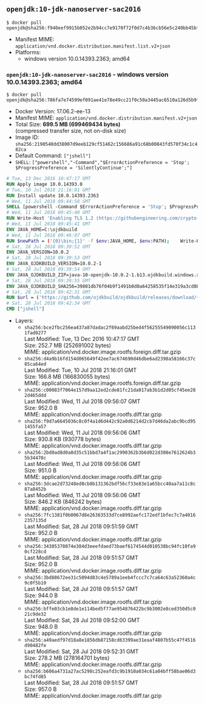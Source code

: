 ## `openjdk:10-jdk-nanoserver-sac2016`

```console
$ docker pull openjdk@sha256:f940eef9915b052e2b94cc7e9170f72f0d7c4b36cb56e5c240bb45bfa1ef2cb7
```

-	Manifest MIME: `application/vnd.docker.distribution.manifest.list.v2+json`
-	Platforms:
	-	windows version 10.0.14393.2363; amd64

### `openjdk:10-jdk-nanoserver-sac2016` - windows version 10.0.14393.2363; amd64

```console
$ docker pull openjdk@sha256:786fa7e74599ef091ae41e78e49cc21f0c50a3445ac6510a126d5b9f2fcaaec2
```

-	Docker Version: 17.06.2-ee-13
-	Manifest MIME: `application/vnd.docker.distribution.manifest.v2+json`
-	Total Size: **699.5 MB (699469434 bytes)**  
	(compressed transfer size, not on-disk size)
-	Image ID: `sha256:2190540dd38007d9eeb129cf51462c156686a91c68b00843fd570f34c1c482ca`
-	Default Command: `["jshell"]`
-	`SHELL`: `["powershell","-Command","$ErrorActionPreference = 'Stop'; $ProgressPreference = 'SilentlyContinue';"]`

```dockerfile
# Tue, 13 Dec 2016 10:47:17 GMT
RUN Apply image 10.0.14393.0
# Tue, 10 Jul 2018 21:16:01 GMT
RUN Install update 10.0.14393.2363
# Wed, 11 Jul 2018 09:44:58 GMT
SHELL [powershell -Command $ErrorActionPreference = 'Stop'; $ProgressPreference = 'SilentlyContinue';]
# Wed, 11 Jul 2018 09:45:40 GMT
RUN Write-Host 'Enabling TLS 1.2 (https://githubengineering.com/crypto-removal-notice/) ...'; 	$tls12RegBase = 'HKLM:\\SYSTEM\CurrentControlSet\Control\SecurityProviders\SCHANNEL\Protocols\TLS 1.2'; 	if (Test-Path $tls12RegBase) { throw ('"{0}" already exists!' -f $tls12RegBase) }; 	New-Item -Path ('{0}/Client' -f $tls12RegBase) -Force; 	New-Item -Path ('{0}/Server' -f $tls12RegBase) -Force; 	New-ItemProperty -Path ('{0}/Client' -f $tls12RegBase) -Name 'DisabledByDefault' -PropertyType DWORD -Value 0 -Force; 	New-ItemProperty -Path ('{0}/Client' -f $tls12RegBase) -Name 'Enabled' -PropertyType DWORD -Value 1 -Force; 	New-ItemProperty -Path ('{0}/Server' -f $tls12RegBase) -Name 'DisabledByDefault' -PropertyType DWORD -Value 0 -Force; 	New-ItemProperty -Path ('{0}/Server' -f $tls12RegBase) -Name 'Enabled' -PropertyType DWORD -Value 1 -Force
# Wed, 11 Jul 2018 09:45:41 GMT
ENV JAVA_HOME=C:\ojdkbuild
# Wed, 11 Jul 2018 09:46:07 GMT
RUN $newPath = ('{0}\bin;{1}' -f $env:JAVA_HOME, $env:PATH); 	Write-Host ('Updating PATH: {0}' -f $newPath); 	setx /M PATH $newPath;
# Sat, 28 Jul 2018 09:39:52 GMT
ENV JAVA_VERSION=10.0.2
# Sat, 28 Jul 2018 09:39:53 GMT
ENV JAVA_OJDKBUILD_VERSION=10.0.2-1
# Sat, 28 Jul 2018 09:39:54 GMT
ENV JAVA_OJDKBUILD_ZIP=java-10-openjdk-10.0.2-1.b13.ojdkbuild.windows.x86_64.zip
# Sat, 28 Jul 2018 09:39:55 GMT
ENV JAVA_OJDKBUILD_SHA256=39801db76f04b9f1491b0d0a64258535f14e319a3cd08d3e161b18a6af7a842d
# Sat, 28 Jul 2018 09:42:31 GMT
RUN $url = ('https://github.com/ojdkbuild/ojdkbuild/releases/download/{0}/{1}' -f $env:JAVA_OJDKBUILD_VERSION, $env:JAVA_OJDKBUILD_ZIP); 	Write-Host ('Downloading {0} ...' -f $url); 	Invoke-WebRequest -Uri $url -OutFile 'ojdkbuild.zip'; 	Write-Host ('Verifying sha256 ({0}) ...' -f $env:JAVA_OJDKBUILD_SHA256); 	if ((Get-FileHash ojdkbuild.zip -Algorithm sha256).Hash -ne $env:JAVA_OJDKBUILD_SHA256) { 		Write-Host 'FAILED!'; 		exit 1; 	}; 		Write-Host 'Expanding ...'; 	Expand-Archive ojdkbuild.zip -DestinationPath C:\; 		Write-Host 'Renaming ...'; 	Move-Item 		-Path ('C:\{0}' -f ($env:JAVA_OJDKBUILD_ZIP -Replace '.zip$', '')) 		-Destination $env:JAVA_HOME 	; 		Write-Host 'Verifying install ...'; 	Write-Host '  java -version'; java -version; 	Write-Host '  javac -version'; javac -version; 		Write-Host 'Removing ...'; 	Remove-Item ojdkbuild.zip -Force; 		Write-Host 'Complete.';
# Sat, 28 Jul 2018 09:42:34 GMT
CMD ["jshell"]
```

-	Layers:
	-	`sha256:bce2fbc256ea437a87dadac2f69aabd25bed4f56255549090056c1131fad0277`  
		Last Modified: Tue, 13 Dec 2016 10:47:17 GMT  
		Size: 252.7 MB (252691002 bytes)  
		MIME: application/vnd.docker.image.rootfs.foreign.diff.tar.gzip
	-	`sha256:d4a9b16fd154d065649f42ee7ac674690d46dbe6ad2398a58166c37c85ca64ed`  
		Last Modified: Tue, 10 Jul 2018 21:16:01 GMT  
		Size: 166.8 MB (166830055 bytes)  
		MIME: application/vnd.docker.image.rootfs.foreign.diff.tar.gzip
	-	`sha256:c00083f7064e157d9aa12ed2cde81fc21da017ab3b1d2d05cf45ee282d465ddd`  
		Last Modified: Wed, 11 Jul 2018 09:56:07 GMT  
		Size: 952.0 B  
		MIME: application/vnd.docker.image.rootfs.diff.tar.gzip
	-	`sha256:f9d7a6645036c8c0f4a1d6d442c92a0d6214d2cb7d46da2abc9bcd951455fa57`  
		Last Modified: Wed, 11 Jul 2018 09:56:06 GMT  
		Size: 930.8 KB (930778 bytes)  
		MIME: application/vnd.docker.image.rootfs.diff.tar.gzip
	-	`sha256:2bd0ad8d0a8d35c51bbd7a4f1ac2990362b3b6d022d308e7612624b35b34470c`  
		Last Modified: Wed, 11 Jul 2018 09:56:06 GMT  
		Size: 951.0 B  
		MIME: application/vnd.docker.image.rootfs.diff.tar.gzip
	-	`sha256:3dcae2d73248ed8cb8b131362bdf56cf33e83e1a65bcc40aa7a11c8c87a8452b`  
		Last Modified: Wed, 11 Jul 2018 09:56:06 GMT  
		Size: 846.2 KB (846242 bytes)  
		MIME: application/vnd.docker.image.rootfs.diff.tar.gzip
	-	`sha256:7fc1381f0b0067d8e26363533d7ce8992aefc172edf1bfec7c7a40162357135d`  
		Last Modified: Sat, 28 Jul 2018 09:51:59 GMT  
		Size: 952.0 B  
		MIME: application/vnd.docker.image.rootfs.diff.tar.gzip
	-	`sha256:34305378074e384d3eeefdaed73baef6174544d010538bc94fc10fa90cf228cd`  
		Last Modified: Sat, 28 Jul 2018 09:51:57 GMT  
		Size: 952.0 B  
		MIME: application/vnd.docker.image.rootfs.diff.tar.gzip
	-	`sha256:3bd88672ee31c5094d83c4e5789a1eeb4fccc7c7ca64c63a52360a4c9c0f5b10`  
		Last Modified: Sat, 28 Jul 2018 09:51:57 GMT  
		Size: 944.0 B  
		MIME: application/vnd.docker.image.rootfs.diff.tar.gzip
	-	`sha256:bffe03cb1e8de1e114bed5f77ae954876422bc9b3002e8ced350d5c021c9de32`  
		Last Modified: Sat, 28 Jul 2018 09:52:00 GMT  
		Size: 948.0 B  
		MIME: application/vnd.docker.image.rootfs.diff.tar.gzip
	-	`sha256:a49aedf97d18a8e1856db87158cd63399ae31eaaf4807b55c47f4516d90482fe`  
		Last Modified: Sat, 28 Jul 2018 09:52:31 GMT  
		Size: 278.2 MB (278164701 bytes)  
		MIME: application/vnd.docker.image.rootfs.diff.tar.gzip
	-	`sha256:b606a4731a27ac5298c252eafd3c9b1910a034c61a04bff58bae06d3bc74fd85`  
		Last Modified: Sat, 28 Jul 2018 09:51:57 GMT  
		Size: 957.0 B  
		MIME: application/vnd.docker.image.rootfs.diff.tar.gzip
